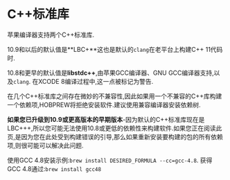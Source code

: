 
# C++标准库

苹果编译器支持两个C++标准库.

10.9和以后的默认值是**LBC+**这也是默认的`clang`在老平台上构建C++ 11代码时.

10.8和更早的默认值是**libstdc++**,由苹果GCC编译器、GNU GCC编译器支持,以及`clang`. 在XCODE 8编译过程中,这一点被标记为警告.

在几个C++标准库之间存在微妙的不兼容性,因此如果用一个不兼容的C++库构建一个依赖项,HOBPREW将拒绝安装软件.建议使用兼容编译器安装依赖树.

**如果您已升级到10.9或更高版本的早期版本**-因为默认的C++标准库现在是LBC+++,所以您可能无法使用10.8或更低的依赖性来构建软件.如果您正在阅读此页,是因为您在此处受到构建错误的引导,那么如果重新安装要构建的包的所有依赖项,则很可能可以解决此问题.

使用GCC 4.8安装示例:`brew install DESIRED_FORMULA --cc=gcc-4.8`. 获得GCC 4.8通过:`brew install gcc48`
